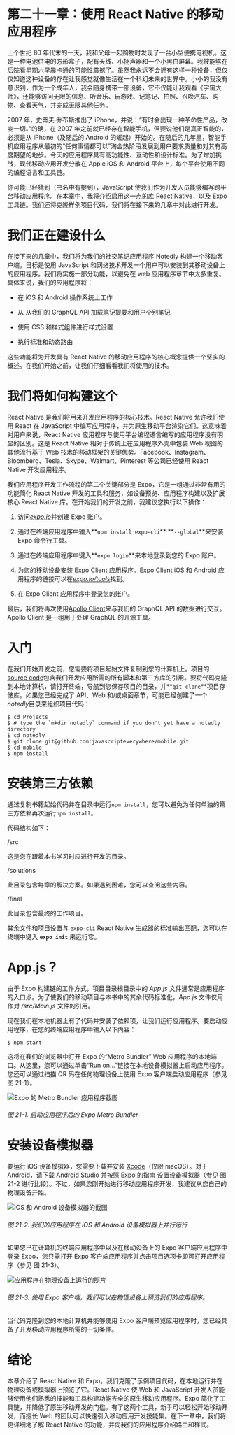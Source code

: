 # 第二十一章：使用 React Native 的移动应用程序

上个世纪 80 年代末的一天，我和父母一起购物时发现了一台小型便携电视机。这是一种电池供电的方形盒子，配有天线、小扬声器和一个小黑白屏幕。我被能够在后院看星期六早晨卡通的可能性震撼了。虽然我永远不会拥有这样一种设备，但仅仅知道这种设备的存在让我感觉就像生活在一个科幻未来的世界中。小小的我没有意识到，作为一个成年人，我会随身携带一部设备，它不仅能让我观看《宇宙大师》，还能够访问无限的信息、听音乐、玩游戏、记笔记、拍照、召唤汽车、购物、查看天气，并完成无限其他任务。

2007 年，史蒂夫·乔布斯推出了 iPhone，并说：“有时会出现一种革命性产品，改变一切。”的确，在 2007 年之前就已经存在智能手机，但要说他们是真正智能的，必须是从 iPhone（及随后的 Android 的崛起）开始的。在随后的几年里，智能手机应用程序从最初的“任何事情都可以”淘金热阶段发展到用户要求质量和对其有高度期望的地步。今天的应用程序具有高功能性、互动性和设计标准。为了增加挑战，现代移动应用开发分散在 Apple iOS 和 Android 平台上，每个平台使用不同的编程语言和工具链。

你可能已经猜到（书名中有提到），JavaScript 使我们作为开发人员能够编写跨平台移动应用程序。在本章中，我将介绍启用这一点的库 React Native，以及 Expo 工具链。我们还将克隆样例项目代码，我们将在接下来的几章中对此进行开发。

# 我们正在建设什么

在接下来的几章中，我们将为我们的社交笔记应用程序 Notedly 构建一个移动客户端。目标是使用 JavaScript 和网络技术开发一个用户可以安装到其移动设备上的应用程序。我们将实施一部分功能，以避免在 web 应用程序章节中太多重复。具体来说，我们的应用程序将：

+   在 iOS 和 Android 操作系统上工作

+   从   从我们的 GraphQL API 加载笔记提要和用户个别笔记

+   使用 CSS 和样式组件进行样式设置

+   执行标准和动态路由

这些功能将为开发具有 React Native 的移动应用程序的核心概念提供一个坚实的概述。在我们开始之前，让我们仔细看看我们将使用的技术。

# 我们将如何构建这个

React Native 是我们将用来开发应用程序的核心技术。React Native 允许我们使用 React 在 JavaScript 中编写应用程序，并为原生移动平台渲染它们。这意味着对用户来说，React Native 应用程序与使用平台编程语言编写的应用程序没有明显的区别。这是 React Native 相对于传统上在应用程序外壳中包装 Web 视图的其他流行基于 Web 技术的移动框架的关键优势。Facebook、Instagram、Bloomberg、Tesla、Skype、Walmart、Pinterest 等公司已经使用 React Native 开发应用程序。

我们应用程序开发工作流程的第二个关键部分是 Expo，它是一组通过非常有用的功能简化 React Native 开发的工具和服务，如设备预览、应用程序构建以及扩展核心 React Native 库。在开始我们的开发之前，我建议您执行以下操作：

1.  访问[*expo.io*](https://expo.io)并创建 Expo 账户。

1.  通过在终端应用程序中输入**`npm install expo-cli`** **`--global`**来安装 Expo 命令行工具。

1.  通过在终端应用程序中键入**`expo login`**来本地登录到您的 Expo 账户。

1.  为您的移动设备安装 Expo Client 应用程序。Expo Client iOS 和 Android 应用程序的链接可以在[*expo.io/tools*](https://expo.io/tools)找到。

1.  在 Expo Client 应用程序中登录您的账户。

最后，我们将再次使用[Apollo Client](https://oreil.ly/xR62T)来与我们的 GraphQL API 的数据进行交互。Apollo Client 是一组用于处理 GraphQL 的开源工具。

# 入门

在我们开始开发之前，您需要将项目起始文件复制到您的计算机上。项目的[source code](https://github.com/javascripteverywhere/mobile)包含我们开发应用所需的所有脚本和第三方库的引用。要将代码克隆到本地计算机，请打开终端，导航到您保存项目的目录，并**`git clone`**项目存储库。如果您已经完成了 API、Web 和/或桌面章节，可能已经创建了一个*notedly*目录来组织项目代码：

```
$ cd Projects
$ # type the `mkdir notedly` command if you don't yet have a notedly directory
$ cd notedly
$ git clone git@github.com:javascripteverywhere/mobile.git
$ cd mobile
$ npm install
```

# 安装第三方依赖

通过复制书籍起始代码并在目录中运行`npm install`，您可以避免为任何单独的第三方依赖再次运行`npm install`。

代码结构如下：

/src

这是您在跟着本书学习时应进行开发的目录。

/solutions

此目录包含每章的解决方案。如果遇到困难，您可以查阅这些内容。

/final

此目录包含最终的工作项目。

其余文件和项目设置与 `expo-cli` React Native 生成器的标准输出匹配，您可以在终端中键入 **`expo init`** 来运行它。

# App.js？

由于 Expo 构建链的工作方式，项目目录根目录中的 *App.js* 文件通常是应用程序的入口点。为了使我们的移动项目与本书中的其余代码标准化，*App.js* 文件仅用作对 */src/Main.js* 文件的引用。

现在我们在本地机器上有了代码并安装了依赖项，让我们运行应用程序。要启动应用程序，在您的终端应用程序中输入以下内容：

```
$ npm start
```

这将在我们的浏览器中打开 Expo 的“Metro Bundler” Web 应用程序的本地端口。从这里，您可以通过单击“Run on…”链接在本地设备模拟器上启动应用程序。您还可以通过扫描 QR 码在任何物理设备上使用 Expo 客户端启动应用程序（参见 图 21-1）。

![Expo 的 Metro Bundler 应用程序截图](img/jsev_2101.png)

###### 图 21-1\. 启动应用程序后的 Expo Metro Bundler

# 安装设备模拟器

要运行 iOS 设备模拟器，您需要下载并安装 [Xcode](https://oreil.ly/bgde4)（仅限 macOS）。对于 Android，请下载 [Android Studio](https://oreil.ly/bjqkn) 并按照 [Expo 的指南](https://oreil.ly/cUGsr) 设置设备模拟器（参见 图 21-2 进行比较）。不过，如果您刚开始进行移动应用程序开发，我建议从您自己的物理设备开始。

![iOS 和 Android 设备模拟器的截图](img/jsev_2102.png)

###### 图 21-2\. 我们的应用程序在 iOS 和 Android 设备模拟器上并行运行

如果您已在计算机的终端应用程序中以及在移动设备上的 Expo 客户端应用程序中登录 Expo，您只需打开 Expo 客户端应用程序并点击项目选项卡即可打开应用程序（参见 图 21-3）。

![应用程序在物理设备上运行的照片](img/jsev_2103.png)

###### 图 21-3\. 使用 Expo 客户端，我们可以在物理设备上预览我们的应用程序。

当代码克隆到您的本地计算机并能够使用 Expo 客户端预览应用程序时，您已经具备了开发移动应用程序所需的一切条件。

# 结论

本章介绍了 React Native 和 Expo。我们克隆了示例项目代码，在本地运行并在物理设备或模拟器上预览了它。React Native 使 Web 和 JavaScript 开发人员能够使用他们熟悉的技能和工具构建功能齐全的原生移动应用程序。Expo 简化了工具链，并降低了原生移动开发的门槛。有了这两个工具，新手可以轻松开始移动开发，而擅长 Web 的团队可以快速引入移动应用开发技能集。在下一章中，我们将更详细地了解 React Native 的功能，并向我们的应用程序介绍路由和样式。
